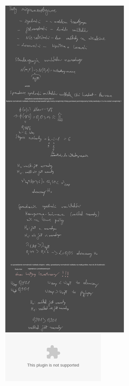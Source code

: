 ![](Notatki/Semestr%203/Inżynierskie%20zastosowania%20statystyki/Wykłady/Wykład%208/Drawing%202023-11-30%2015.16.35.excalidraw.svg)![](Notatki/Semestr%203/Inżynierskie%20zastosowania%20statystyki/Wykłady/Wykład%208/testy_normalnosc_rozkl.xlsx)